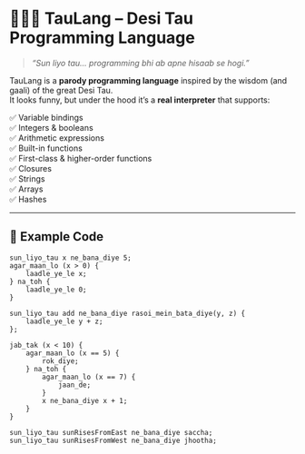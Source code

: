 # 👳🏾‍♂️ TauLang – Desi Tau Programming Language

> _“Sun liyo tau… programming bhi ab apne hisaab se hogi.”_

TauLang is a **parody programming language** inspired by the wisdom (and gaali) of the great Desi Tau.  
It looks funny, but under the hood it’s a **real interpreter** that supports:

✅ Variable bindings  
✅ Integers & booleans  
✅ Arithmetic expressions  
✅ Built-in functions  
✅ First-class & higher-order functions  
✅ Closures  
✅ Strings  
✅ Arrays  
✅ Hashes

---

## 🚀 Example Code

```tau
sun_liyo_tau x ne_bana_diye 5;
agar_maan_lo (x > 0) {
    laadle_ye_le x;
} na_toh {
    laadle_ye_le 0;
}

sun_liyo_tau add ne_bana_diye rasoi_mein_bata_diye(y, z) {
    laadle_ye_le y + z;
};

jab_tak (x < 10) {
    agar_maan_lo (x == 5) {
        rok_diye;
    } na_toh {
        agar_maan_lo (x == 7) {
            jaan_de;
        }
        x ne_bana_diye x + 1;
    }
}

sun_liyo_tau sunRisesFromEast ne_bana_diye saccha;
sun_liyo_tau sunRisesFromWest ne_bana_diye jhootha;
```
